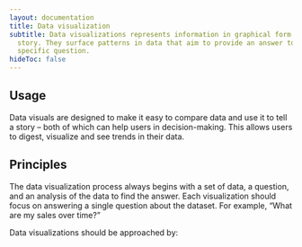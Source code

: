 ```yaml
---
layout: documentation
title: Data visualization
subtitle: Data visualizations represents information in graphical form to tell a
  story. They surface patterns in data that aim to provide an answer to one
  specific question.
hideToc: false
---
```

## **Usage**

Data visuals are designed to make it easy to compare data and use it to tell a story – both of which can help users in decision-making. This allows users to digest, visualize and see trends in their data.

## **Principles**

The data visualization process always begins with a set of data, a question, and an analysis of the data to find the answer. Each visualization should focus on answering a single question about the dataset. For example, “What are my sales over time?”

Data visualizations should be approached by: